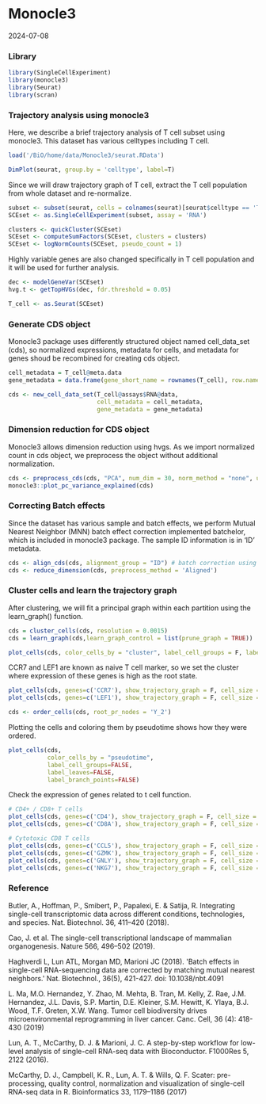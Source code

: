 Monocle3
================
2024-07-08

### **Library**

``` r
library(SingleCellExperiment)
library(monocle3)
library(Seurat)
library(scran)
```

### **Trajectory analysis using monocle3**

Here, we describe a brief trajectory analysis of T cell subset using monocle3. This dataset has various celltypes including T cell.

``` r
load('/BiO/home/data/Monocle3/seurat.RData')

DimPlot(seurat, group.by = 'celltype', label=T)
```

Since we will draw trajectory graph of T cell, extract the T cell population from whole dataset and re-normalize.

``` r
subset <- subset(seurat, cells = colnames(seurat)[seurat$celltype == 'T cell'])
SCEset <- as.SingleCellExperiment(subset, assay = 'RNA')

clusters <- quickCluster(SCEset)
SCEset <- computeSumFactors(SCEset, clusters = clusters)
SCEset <- logNormCounts(SCEset, pseudo_count = 1)
```

Highly variable genes are also changed specifically in T cell population and it will be used for further analysis.

``` r
dec <- modelGeneVar(SCEset)
hvg.t <- getTopHVGs(dec, fdr.threshold = 0.05)

T_cell <- as.Seurat(SCEset)
```

### **Generate CDS object**

Monocle3 package uses differently structured object named cell_data_set (cds), so normalized expressions, metadata for cells, and metadata for genes shoud be recombined for creating cds object.

``` r
cell_metadata = T_cell@meta.data
gene_metadata = data.frame(gene_short_name = rownames(T_cell), row.names = rownames(T_cell))

cds <- new_cell_data_set(T_cell@assays$RNA@data, 
                         cell_metadata = cell_metadata, 
                         gene_metadata = gene_metadata)
```

### **Dimension reduction for CDS object**

Monocle3 allows dimension reduction using hvgs. As we import normalized count in cds object, we preprocess the object without additional normalization.

``` r
cds <- preprocess_cds(cds, "PCA", num_dim = 30, norm_method = "none", use_genes = hvg.t)
monocle3::plot_pc_variance_explained(cds)
```

### **Correcting Batch effects**

Since the dataset has various sample and batch effects, we perform Mutual Nearest Neighbor (MNN) batch effect correction implemented batchelor, which is included in monocle3 package. The sample ID information is in ‘ID’ metadata.

``` r
cds <- align_cds(cds, alignment_group = "ID") # batch correction using MNN
cds <- reduce_dimension(cds, preprocess_method = 'Aligned')
```

### **Cluster cells and learn the trajectory graph**

After clustering, we will fit a principal graph within each partition using the learn_graph() function.

``` r
cds = cluster_cells(cds, resolution = 0.0015)
cds = learn_graph(cds,learn_graph_control = list(prune_graph = TRUE))

plot_cells(cds, color_cells_by = "cluster", label_cell_groups = F, label_principal_points=T)
```

CCR7 and LEF1 are known as naive T cell marker, so we set the cluster where expression of these genes is high as the root state.

``` r
plot_cells(cds, genes=c('CCR7'), show_trajectory_graph = F, cell_size = 1)
plot_cells(cds, genes=c('LEF1'), show_trajectory_graph = F, cell_size = 1)

cds <- order_cells(cds, root_pr_nodes = 'Y_2')
```

Plotting the cells and coloring them by pseudotime shows how they were ordered.

``` r
plot_cells(cds,
           color_cells_by = "pseudotime",
           label_cell_groups=FALSE,
           label_leaves=FALSE,
           label_branch_points=FALSE)
```

Check the expression of genes related to t cell function.

``` r
# CD4+ / CD8+ T cells
plot_cells(cds, genes=c('CD4'), show_trajectory_graph = F, cell_size = 1)
plot_cells(cds, genes=c('CD8A'), show_trajectory_graph = F, cell_size = 1)

# Cytotoxic CD8 T cells
plot_cells(cds, genes=c('CCL5'), show_trajectory_graph = F, cell_size = 1)
plot_cells(cds, genes=c('GZMK'), show_trajectory_graph = F, cell_size = 1)
plot_cells(cds, genes=c('GNLY'), show_trajectory_graph = F, cell_size = 1)
plot_cells(cds, genes=c('NKG7'), show_trajectory_graph = F, cell_size = 1)
```

### **Reference**

Butler, A., Hoffman, P., Smibert, P., Papalexi, E. & Satija, R. Integrating single-cell transcriptomic data across different conditions, technologies, and species. Nat. Biotechnol. 36, 411–420 (2018).

Cao, J. et al. The single-cell transcriptional landscape of mammalian organogenesis. Nature 566, 496–502 (2019).

Haghverdi L, Lun ATL, Morgan MD, Marioni JC (2018). 'Batch effects in single-cell RNA-sequencing data are corrected by matching mutual nearest neighbors.' Nat. Biotechnol., 36(5), 421-427. doi: 10.1038/nbt.4091

L. Ma, M.O. Hernandez, Y. Zhao, M. Mehta, B. Tran, M. Kelly, Z. Rae, J.M. Hernandez, J.L. Davis, S.P. Martin, D.E. Kleiner, S.M. Hewitt, K. Ylaya, B.J. Wood, T.F. Greten, X.W. Wang. Tumor cell biodiversity drives microenvironmental reprogramming in liver cancer. Canc. Cell, 36 (4): 418-430 (2019)

Lun, A. T., McCarthy, D. J. & Marioni, J. C. A step-by-step workflow for low-level analysis of single-cell RNA-seq data with Bioconductor. F1000Res 5, 2122 (2016).

McCarthy, D. J., Campbell, K. R., Lun, A. T. & Wills, Q. F. Scater: pre-processing, quality control, normalization and visualization of single-cell RNA-seq data in R. Bioinformatics 33, 1179–1186 (2017)
